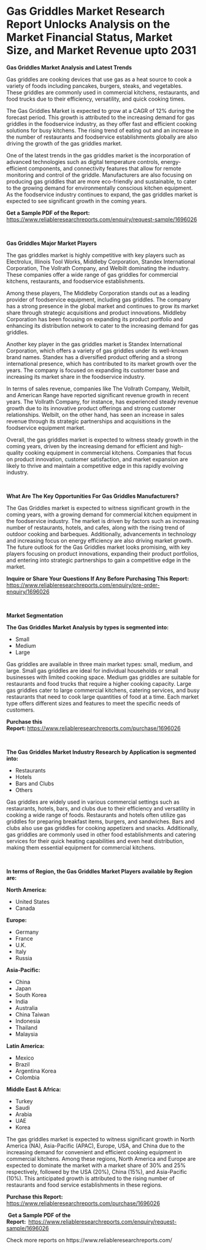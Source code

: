 <p><h1>Gas Griddles Market Research Report Unlocks Analysis on the Market Financial Status, Market Size, and Market Revenue upto 2031</h1></p><p><strong>Gas Griddles Market Analysis and Latest Trends</strong></p>
<p><p>Gas griddles are cooking devices that use gas as a heat source to cook a variety of foods including pancakes, burgers, steaks, and vegetables. These griddles are commonly used in commercial kitchens, restaurants, and food trucks due to their efficiency, versatility, and quick cooking times.</p><p>The Gas Griddles Market is expected to grow at a CAGR of 12% during the forecast period. This growth is attributed to the increasing demand for gas griddles in the foodservice industry, as they offer fast and efficient cooking solutions for busy kitchens. The rising trend of eating out and an increase in the number of restaurants and foodservice establishments globally are also driving the growth of the gas griddles market.</p><p>One of the latest trends in the gas griddles market is the incorporation of advanced technologies such as digital temperature controls, energy-efficient components, and connectivity features that allow for remote monitoring and control of the griddle. Manufacturers are also focusing on producing gas griddles that are more eco-friendly and sustainable, to cater to the growing demand for environmentally conscious kitchen equipment. As the foodservice industry continues to expand, the gas griddles market is expected to see significant growth in the coming years.</p></p>
<p><strong>Get a Sample PDF of the Report:&nbsp;</strong> <a href="https://www.reliableresearchreports.com/enquiry/request-sample/1696026">https://www.reliableresearchreports.com/enquiry/request-sample/1696026</a></p>
<p>&nbsp;</p>
<p><strong>Gas Griddles Major Market Players</strong></p>
<p><p>The gas griddles market is highly competitive with key players such as Electrolux, Illinois Tool Works, Middleby Corporation, Standex International Corporation, The Vollrath Company, and Welbilt dominating the industry. These companies offer a wide range of gas griddles for commercial kitchens, restaurants, and foodservice establishments.</p><p>Among these players, The Middleby Corporation stands out as a leading provider of foodservice equipment, including gas griddles. The company has a strong presence in the global market and continues to grow its market share through strategic acquisitions and product innovations. Middleby Corporation has been focusing on expanding its product portfolio and enhancing its distribution network to cater to the increasing demand for gas griddles.</p><p>Another key player in the gas griddles market is Standex International Corporation, which offers a variety of gas griddles under its well-known brand names. Standex has a diversified product offering and a strong international presence, which has contributed to its market growth over the years. The company is focused on expanding its customer base and increasing its market share in the foodservice industry.</p><p>In terms of sales revenue, companies like The Vollrath Company, Welbilt, and American Range have reported significant revenue growth in recent years. The Vollrath Company, for instance, has experienced steady revenue growth due to its innovative product offerings and strong customer relationships. Welbilt, on the other hand, has seen an increase in sales revenue through its strategic partnerships and acquisitions in the foodservice equipment market.</p><p>Overall, the gas griddles market is expected to witness steady growth in the coming years, driven by the increasing demand for efficient and high-quality cooking equipment in commercial kitchens. Companies that focus on product innovation, customer satisfaction, and market expansion are likely to thrive and maintain a competitive edge in this rapidly evolving industry.</p></p>
<p>&nbsp;</p>
<p><strong>What Are The Key Opportunities For Gas Griddles Manufacturers?</strong></p>
<p><p>The Gas Griddles market is expected to witness significant growth in the coming years, with a growing demand for commercial kitchen equipment in the foodservice industry. The market is driven by factors such as increasing number of restaurants, hotels, and cafes, along with the rising trend of outdoor cooking and barbeques. Additionally, advancements in technology and increasing focus on energy efficiency are also driving market growth. The future outlook for the Gas Griddles market looks promising, with key players focusing on product innovations, expanding their product portfolios, and entering into strategic partnerships to gain a competitive edge in the market.</p></p>
<p><strong>Inquire or Share Your Questions If Any Before Purchasing This Report:</strong> <a href="https://www.reliableresearchreports.com/enquiry/pre-order-enquiry/1696026">https://www.reliableresearchreports.com/enquiry/pre-order-enquiry/1696026</a></p>
<p>&nbsp;</p>
<p><strong>Market Segmentation</strong></p>
<p><strong>The Gas Griddles Market Analysis by types is segmented into:</strong></p>
<p><ul><li>Small</li><li>Medium</li><li>Large</li></ul></p>
<p><p>Gas griddles are available in three main market types: small, medium, and large. Small gas griddles are ideal for individual households or small businesses with limited cooking space. Medium gas griddles are suitable for restaurants and food trucks that require a higher cooking capacity. Large gas griddles cater to large commercial kitchens, catering services, and busy restaurants that need to cook large quantities of food at a time. Each market type offers different sizes and features to meet the specific needs of customers.</p></p>
<p><strong>Purchase this Report:&nbsp;</strong><a href="https://www.reliableresearchreports.com/purchase/1696026">https://www.reliableresearchreports.com/purchase/1696026</a></p>
<p>&nbsp;</p>
<p><strong>The Gas Griddles Market Industry Research by Application is segmented into:</strong></p>
<p><ul><li>Restaurants</li><li>Hotels</li><li>Bars and Clubs</li><li>Others</li></ul></p>
<p><p>Gas griddles are widely used in various commercial settings such as restaurants, hotels, bars, and clubs due to their efficiency and versatility in cooking a wide range of foods. Restaurants and hotels often utilize gas griddles for preparing breakfast items, burgers, and sandwiches. Bars and clubs also use gas griddles for cooking appetizers and snacks. Additionally, gas griddles are commonly used in other food establishments and catering services for their quick heating capabilities and even heat distribution, making them essential equipment for commercial kitchens.</p></p>
<p>&nbsp;</p>
<p><strong>In terms of Region, the Gas Griddles Market Players available by Region are:</strong></p>
<p>
    <p> <strong> North America: </strong>
        <ul>
            <li>United States</li>
            <li>Canada</li>
        </ul>
        </p> 
    <p> <strong> Europe: </strong>
        <ul>
            <li>Germany</li>
            <li>France</li>
            <li>U.K.</li>
            <li>Italy</li>
            <li>Russia</li>
        </ul>
        </p> 
    <p> <strong> Asia-Pacific: </strong>
        <ul>
            <li>China</li>
            <li>Japan</li>
            <li>South Korea</li>
            <li>India</li>
            <li>Australia</li>
            <li>China Taiwan</li>
            <li>Indonesia</li>
            <li>Thailand</li>
            <li>Malaysia</li>
        </ul>
        </p> 
    <p> <strong> Latin America: </strong>
        <ul>
            <li>Mexico</li>
            <li>Brazil</li>
            <li>Argentina Korea</li>
            <li>Colombia</li>
        </ul>
        </p> 
    <p> <strong> Middle East & Africa: </strong>
        <ul>
            <li>Turkey</li>
            <li>Saudi</li>
            <li>Arabia</li>
            <li>UAE</li>
            <li>Korea</li>
        </ul>
    </p>
    </p>
<p><p>The gas griddles market is expected to witness significant growth in North America (NA), Asia-Pacific (APAC), Europe, USA, and China due to the increasing demand for convenient and efficient cooking equipment in commercial kitchens. Among these regions, North America and Europe are expected to dominate the market with a market share of 30% and 25% respectively, followed by the USA (20%), China (15%), and Asia-Pacific (10%). This anticipated growth is attributed to the rising number of restaurants and food service establishments in these regions.</p></p>
<p><strong>Purchase this Report: </strong><a href="https://www.reliableresearchreports.com/purchase/1696026">https://www.reliableresearchreports.com/purchase/1696026</a></p>
<p>&nbsp;<strong>Get a Sample PDF of the Report:&nbsp;&nbsp;</strong><a href="https://www.reliableresearchreports.com/enquiry/request-sample/1696026">https://www.reliableresearchreports.com/enquiry/request-sample/1696026</a></p>
<p><strong></strong></p>
<p>Check more reports on https://www.reliableresearchreports.com/</p>